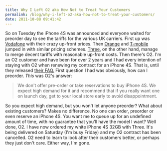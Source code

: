 ```yaml
---
title: Why I Left O2 aka How Not to Treat Your Customers
permalink: /blog/why-i-left-o2-aka-how-not-to-treat-your-customers/
date: 2011-10-08 09:41:42
---
```


So on Tuesday the iPhone 4S was announced and everyone waited for preorder day to see the tariffs for the various UK carriers. First up was [Vodafone](http://www.vodafone.co.uk/brands/iphone/pay-monthly-iphone/index.htm) with their crazy up-front prices. Then [Orange](http://shop.orange.co.uk/newiphone?WT.mc_id=ON_OUK_P_NEWiPhonePR_&WT.tsrc=Portal) and [T-mobile](http://www.t-mobile.co.uk/shop/pay-monthly/iphone-4s-32gb-white/mobile-tariffs/) jumped in with similar pricing schemes. [Three](http://www.three.co.uk/Phones/Preorder), on the other hand, manage to merge decent tariffs with reasonable up-front costs. Then there's O2.  I'm an O2 customer and have been for over 2 years and I had every intention of staying with O2 when renewing my contract for an iPhone 4S. That is, until they released [their FAQ.](http://www.o2.co.uk/iphone/topfaqs) First question I had was obviously, how can I preorder. _This_ was O2's answer: 

> We don't offer pre-order or take reservations to buy iPhone 4S. We expect high demand for it and recommend that if you really want one on launch day, get to your local store early to avoid disappointment. 

So you expect high demand, but you won't let anyone preorder? What about existing customers? Makes no difference. No one can order, preorder or even reserve an iPhone 4S. You want me to queue up for an undefined amount of time, with no guarantee that you'll have the model I want? Well done, O2. I have now ordered my white iPhone 4S 32GB with Three. It's being delivered on Saturday (I'm busy Friday) and my O2 contract has been cancelled. O2 need to learn to look after their customers better, or perhaps they just don't care. Either way, I'm gone.